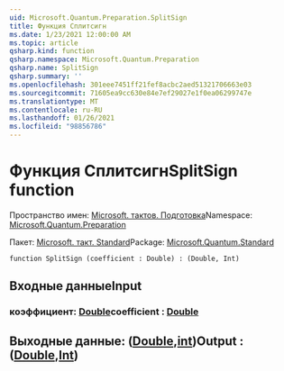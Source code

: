 ```yaml
---
uid: Microsoft.Quantum.Preparation.SplitSign
title: Функция Сплитсигн
ms.date: 1/23/2021 12:00:00 AM
ms.topic: article
qsharp.kind: function
qsharp.namespace: Microsoft.Quantum.Preparation
qsharp.name: SplitSign
qsharp.summary: ''
ms.openlocfilehash: 301eee7451ff21fef8acbc2aed51321706663e03
ms.sourcegitcommit: 71605ea9cc630e84e7ef29027e1f0ea06299747e
ms.translationtype: MT
ms.contentlocale: ru-RU
ms.lasthandoff: 01/26/2021
ms.locfileid: "98856786"
---
```

# <a name="splitsign-function"></a><span data-ttu-id="3efc7-102">Функция Сплитсигн</span><span class="sxs-lookup"><span data-stu-id="3efc7-102">SplitSign function</span></span>

<span data-ttu-id="3efc7-103">Пространство имен: [Microsoft. тактов. Подготовка](xref:Microsoft.Quantum.Preparation)</span><span class="sxs-lookup"><span data-stu-id="3efc7-103">Namespace: [Microsoft.Quantum.Preparation](xref:Microsoft.Quantum.Preparation)</span></span>

<span data-ttu-id="3efc7-104">Пакет: [Microsoft. такт. Standard](https://nuget.org/packages/Microsoft.Quantum.Standard)</span><span class="sxs-lookup"><span data-stu-id="3efc7-104">Package: [Microsoft.Quantum.Standard](https://nuget.org/packages/Microsoft.Quantum.Standard)</span></span>




```qsharp
function SplitSign (coefficient : Double) : (Double, Int)
```


## <a name="input"></a><span data-ttu-id="3efc7-105">Входные данные</span><span class="sxs-lookup"><span data-stu-id="3efc7-105">Input</span></span>

### <a name="coefficient--double"></a><span data-ttu-id="3efc7-106">коэффициент: [Double](xref:microsoft.quantum.lang-ref.double)</span><span class="sxs-lookup"><span data-stu-id="3efc7-106">coefficient : [Double](xref:microsoft.quantum.lang-ref.double)</span></span>





## <a name="output--doubleint"></a><span data-ttu-id="3efc7-107">Выходные данные: ([Double](xref:microsoft.quantum.lang-ref.double),[int](xref:microsoft.quantum.lang-ref.int))</span><span class="sxs-lookup"><span data-stu-id="3efc7-107">Output : ([Double](xref:microsoft.quantum.lang-ref.double),[Int](xref:microsoft.quantum.lang-ref.int))</span></span>

